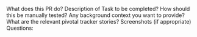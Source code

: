 What does this PR do?
Description of Task to be completed?
How should this be manually tested?
Any background context you want to provide?
What are the relevant pivotal tracker stories?
Screenshots (if appropriate)
Questions:
